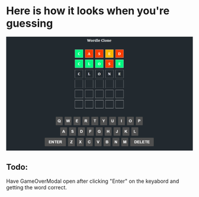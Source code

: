# Here is how it looks when you're guessing

![how it looks when you're guessing](./public/how%20it%20looks.png)

## Todo:

Have GameOverModal open after clicking "Enter" on the keyabord and getting the word correct. 
